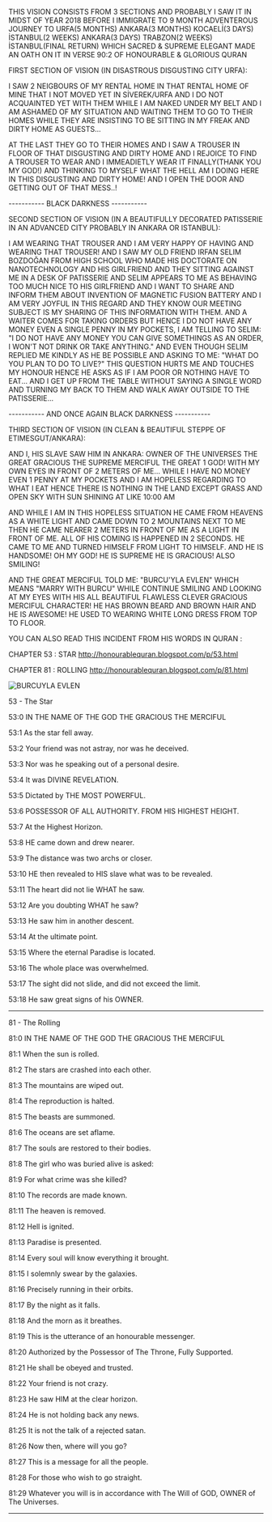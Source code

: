 THIS VISION CONSISTS FROM 3 SECTIONS AND PROBABLY I SAW IT IN MIDST OF YEAR 2018 BEFORE I IMMIGRATE TO 9 MONTH ADVENTEROUS JOURNEY TO URFA(5 MONTHS) ANKARA(3 MONTHS) KOCAELİ(3 DAYS) İSTANBUL(2 WEEKS) ANKARA(3 DAYS) TRABZON(2 WEEKS) İSTANBUL(FINAL RETURN) WHICH SACRED & SUPREME ELEGANT MADE AN OATH ON IT IN VERSE 90:2 OF HONOURABLE & GLORIOUS QURAN

FIRST SECTION OF VISION (IN DISASTROUS DISGUSTING CITY URFA):

I SAW 2 NEIGBOURS OF MY RENTAL HOME IN THAT RENTAL HOME OF MINE THAT I NOT MOVED YET IN SİVEREK/URFA AND I DO NOT ACQUAINTED YET WITH THEM WHILE I AM NAKED UNDER MY BELT AND I AM ASHAMED OF MY SITUATION AND WAITING THEM TO GO TO THEIR HOMES WHILE THEY ARE INSISTING TO BE SITTING IN MY FREAK AND DIRTY HOME AS GUESTS...

AT THE LAST THEY GO TO THEIR HOMES AND I SAW A TROUSER IN FLOOR OF THAT DISGUSTING AND DIRTY HOME AND I REJOICE TO FIND A TROUSER TO WEAR AND I IMMEADIETLY WEAR IT FINALLY(THANK YOU MY GOD!) AND THINKING TO MYSELF WHAT THE HELL AM I DOING HERE IN THIS DISGUSTING AND DIRTY HOME! AND I OPEN THE DOOR AND GETTING OUT OF THAT MESS..!

----------- BLACK DARKNESS -----------

SECOND SECTION OF VISION (IN A BEAUTIFULLY DECORATED PATISSERIE IN AN ADVANCED CITY PROBABLY IN ANKARA OR ISTANBUL):

I AM WEARING THAT TROUSER AND I AM VERY HAPPY OF HAVING AND WEARING THAT TROUSER! AND I SAW MY OLD FRIEND IRFAN SELIM BOZDOĞAN FROM HIGH SCHOOL WHO MADE HIS DOCTORATE ON NANOTECHNOLOGY AND HIS GIRLFRIEND AND THEY SITTING AGAINST ME IN A DESK OF PATISSERIE AND SELIM APPEARS TO ME AS BEHAVING TOO MUCH NICE TO HIS GIRLFRIEND AND I WANT TO SHARE AND INFORM THEM ABOUT INVENTION OF MAGNETIC FUSION BATTERY AND I AM VERY JOYFUL IN THIS REGARD AND THEY KNOW OUR MEETING SUBJECT IS MY SHARING OF THIS INFORMATION WITH THEM. AND A WAITER COMES FOR TAKING ORDERS BUT HENCE I DO NOT HAVE ANY MONEY EVEN A SINGLE PENNY IN MY POCKETS, I AM TELLING TO SELIM: "I DO NOT HAVE ANY MONEY YOU CAN GIVE SOMETHINGS AS AN ORDER, I WON'T NOT DRINK OR TAKE ANYTHING." AND EVEN THOUGH SELIM REPLIED ME KINDLY AS HE BE POSSIBLE AND ASKING TO ME: "WHAT DO YOU PLAN TO DO TO LIVE?" THIS QUESTION HURTS ME AND TOUCHES MY HONOUR HENCE HE ASKS AS IF I AM POOR OR NOTHING HAVE TO EAT... AND I GET UP FROM THE TABLE WITHOUT SAYING A SINGLE WORD AND TURNING MY BACK TO THEM AND WALK AWAY OUTSIDE TO THE PATISSERIE...

----------- AND ONCE AGAIN BLACK DARKNESS -----------

THIRD SECTION OF VISION (IN CLEAN & BEAUTIFUL STEPPE OF ETIMESGUT/ANKARA):

AND I, HIS SLAVE SAW HIM IN ANKARA: OWNER OF THE UNIVERSES THE GREAT GRACIOUS THE SUPREME MERCIFUL THE GREAT 1 GOD! WITH MY OWN EYES IN FRONT OF 2 METERS OF ME... WHILE I HAVE NO MONEY EVEN 1 PENNY AT MY POCKETS AND I AM HOPELESS REGARDING TO WHAT I EAT HENCE THERE IS NOTHING IN THE LAND EXCEPT GRASS AND OPEN SKY WITH SUN SHINING AT LIKE 10:00 AM

AND WHILE I AM IN THIS HOPELESS SITUATION HE CAME FROM HEAVENS AS A WHITE LIGHT AND CAME DOWN TO 2 MOUNTAINS NEXT TO ME THEN HE CAME NEARER 2 METERS IN FRONT OF ME AS A LIGHT IN FRONT OF ME. ALL OF HIS COMING IS HAPPENED IN 2 SECONDS. HE CAME TO ME AND TURNED HIMSELF FROM LIGHT TO HIMSELF. AND HE IS HANDSOME! OH MY GOD! HE IS SUPREME HE IS GRACIOUS! ALSO SMILING!

AND THE GREAT MERCIFUL TOLD ME: "BURCU'YLA EVLEN" WHICH MEANS "MARRY WITH BURCU" WHILE CONTINUE SMILING AND LOOKING AT MY EYES WITH HIS ALL BEAUTIFUL FLAWLESS CLEVER GRACIOUS MERCIFUL CHARACTER! HE HAS BROWN BEARD AND BROWN HAIR AND HE IS AWESOME! HE USED TO WEARING WHITE LONG DRESS FROM TOP TO FLOOR.

YOU CAN ALSO READ THIS INCIDENT FROM HIS WORDS IN QURAN :

CHAPTER 53 : STAR http://honourablequran.blogspot.com/p/53.html

CHAPTER 81 : ROLLING http://honourablequran.blogspot.com/p/81.html

![BURCUYLA EVLEN](https://user-images.githubusercontent.com/8404792/215317980-b4f6c581-e24e-4a17-a452-a22ccc164f69.jpg)

53 - The Star

53:0 IN THE NAME OF THE GOD THE GRACIOUS THE MERCIFUL

53:1 As the star fell away.

53:2 Your friend was not astray, nor was he deceived.

53:3 Nor was he speaking out of a personal desire.

53:4 It was DIVINE REVELATION.

53:5 Dictated by THE MOST POWERFUL.

53:6 POSSESSOR OF ALL AUTHORITY. FROM HIS HIGHEST HEIGHT.

53:7 At the Highest Horizon.

53:8 HE came down and drew nearer.

53:9 The distance was two archs or closer.

53:10 HE then revealed to HIS slave what was to be revealed.

53:11 The heart did not lie WHAT he saw.

53:12 Are you doubting WHAT he saw?

53:13 He saw him in another descent.

53:14 At the ultimate point.

53:15 Where the eternal Paradise is located.

53:16 The whole place was overwhelmed.

53:17 The sight did not slide, and did not exceed the limit.

53:18 He saw great signs of his OWNER.

----------------------------------------------

81 - The Rolling
 
81:0 IN THE NAME OF THE GOD THE GRACIOUS THE MERCIFUL 
 
81:1 When the sun is rolled. 
 
81:2 The stars are crashed into each other. 
 
81:3 The mountains are wiped out. 
 
81:4 The reproduction is halted. 
 
81:5 The beasts are summoned. 
 
81:6 The oceans are set aflame. 
 
81:7 The souls are restored to their bodies. 
 
81:8 The girl who was buried alive is asked: 
 
81:9 For what crime was she killed? 
 
81:10 The records are made known. 
 
81:11 The heaven is removed. 
 
81:12 Hell is ignited. 
 
81:13 Paradise is presented. 
 
81:14 Every soul will know everything it brought. 
 
81:15 I solemnly swear by the galaxies. 
 
81:16 Precisely running in their orbits. 
 
81:17 By the night as it falls. 
 
81:18 And the morn as it breathes. 
 
81:19 This is the utterance of an honourable messenger. 
 
81:20 Authorized by the Possessor of The Throne, Fully Supported. 
 
81:21 He shall be obeyed and trusted. 
 
81:22 Your friend is not crazy. 
 
81:23 He saw HIM at the clear horizon. 
 
81:24 He is not holding back any news. 
 
81:25 It is not the talk of a rejected satan. 
 
81:26 Now then, where will you go? 
 
81:27 This is a message for all the people. 
 
81:28 For those who wish to go straight. 
 
81:29 Whatever you will is in accordance with The Will of GOD, OWNER of The Universes.

----------------------------------------------
